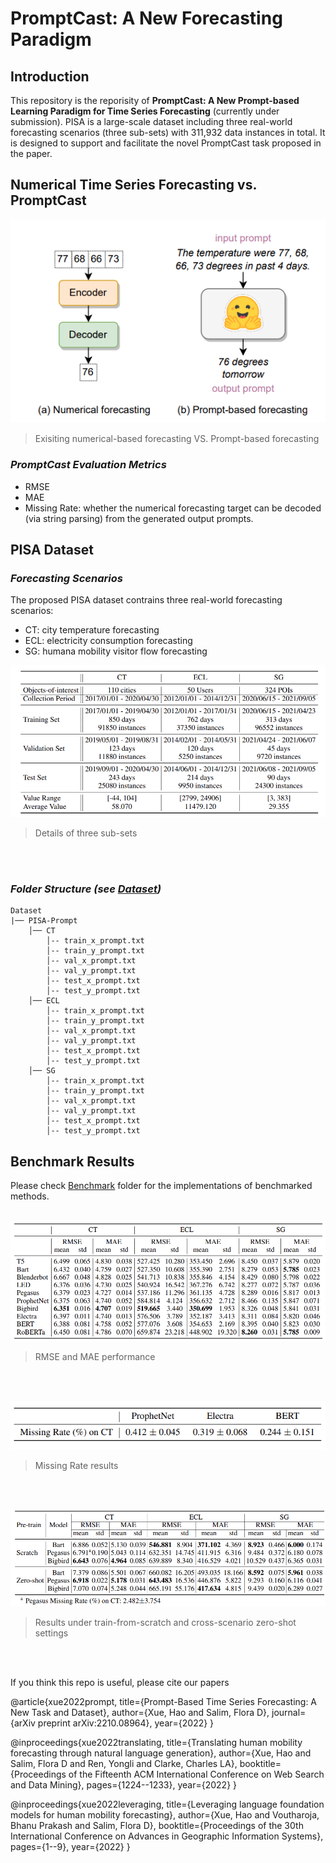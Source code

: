 # PromptCast: A New Forecasting Paradigm

## Introduction
This repository is the reporisity of **PromptCast: A New Prompt-based Learning Paradigm for Time Series Forecasting** (currently under submission). PISA is a large-scale dataset including three real-world forecasting scenarios (three sub-sets) with 311,932 data instances in total. It is designed to support and facilitate the novel PromptCast task proposed in the paper. 


## Numerical Time Series Forecasting vs. PromptCast
![](resources/concept.png)

> Exisiting numerical-based forecasting VS. Prompt-based forecasting

### ***PromptCast Evaluation Metrics***
- RMSE
- MAE
- Missing Rate: whether the numerical forecasting target can be decoded (via string parsing) from the generated output prompts.


## PISA Dataset
### ***Forecasting Scenarios***
The proposed PISA dataset contrains three real-world forecasting scenarios:
- CT: city temperature forecasting
- ECL: electricity consumption forecasting
- SG: humana mobility visitor flow forecasting

![](resources/statistics.png)

> Details of three sub-sets
> 
<br></br>

### ***Folder Structure (see [Dataset](Dataset/README.md))***
```text
Dataset
|── PISA-Prompt
    │── CT
        │-- train_x_prompt.txt
        │-- train_y_prompt.txt
        │-- val_x_prompt.txt
        │-- val_y_prompt.txt
        │-- test_x_prompt.txt
        │-- test_y_prompt.txt
    │── ECL
        │-- train_x_prompt.txt
        │-- train_y_prompt.txt
        │-- val_x_prompt.txt
        │-- val_y_prompt.txt
        │-- test_x_prompt.txt
        │-- test_y_prompt.txt  
    │── SG
        │-- train_x_prompt.txt
        │-- train_y_prompt.txt
        │-- val_x_prompt.txt
        │-- val_y_prompt.txt
        │-- test_x_prompt.txt
        │-- test_y_prompt.txt   
```

## Benchmark Results
Please check [Benchmark](Benchmark/README.md) folder for the implementations of benchmarked methods.
<br></br>

![](resources/result_1.png)

> RMSE and MAE performance
> 
<br></br>

![](resources/result_2.png)

> Missing Rate results
> 
<br></br>

![](resources/result_3.png)

> Results under train-from-scratch and cross-scenario zero-shot settings
> 
<br></br>

If you think this repo is useful, please cite our papers



@article{xue2022prompt,
  title={Prompt-Based Time Series Forecasting: A New Task and Dataset},
  author={Xue, Hao and Salim, Flora D},
  journal={arXiv preprint arXiv:2210.08964},
  year={2022}
}

@inproceedings{xue2022translating, 
  title={Translating human mobility forecasting through natural language generation}, 
  author={Xue, Hao and Salim, Flora D and Ren, Yongli and Clarke, Charles LA}, 
  booktitle={Proceedings of the Fifteenth ACM International Conference on Web Search and Data Mining}, 
  pages={1224--1233}, 
  year={2022} 
} 

@inproceedings{xue2022leveraging, 
  title={Leveraging language foundation models for human mobility forecasting}, 
  author={Xue, Hao and Voutharoja, Bhanu Prakash and Salim, Flora D}, 
  booktitle={Proceedings of the 30th International Conference on Advances in Geographic Information Systems}, 
  pages={1--9}, 
  year={2022} 
} 

